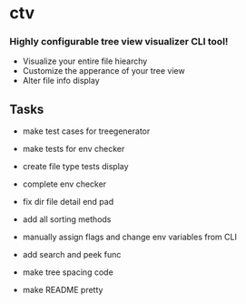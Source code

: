 # ctv

### Highly configurable tree view visualizer CLI tool!

- Visualize your entire file hiearchy
- Customize the apperance of your tree view
- Alter file info display


## Tasks
- make test cases for treegenerator
- make tests for env checker
- create file type tests display

- complete env checker
- fix dir file detail end pad
- add all sorting methods
- manually assign flags and change env variables from CLI
- add search and peek func
- make tree spacing code

- make README pretty